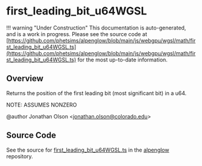 # first_leading_bit_u64WGSL

!!! warning "Under Construction"
    This documentation is auto-generated, and is a work in progress. Please see the source code at
    [https://github.com/phetsims/alpenglow/blob/main/js/webgpu/wgsl/math/first_leading_bit_u64WGSL.ts](https://github.com/phetsims/alpenglow/blob/main/js/webgpu/wgsl/math/first_leading_bit_u64WGSL.ts) for the most up-to-date information.

## Overview

Returns the position of the first leading bit (most significant bit) in a u64.

NOTE: ASSUMES NONZERO

@author Jonathan Olson &lt;jonathan.olson@colorado.edu&gt;



## Source Code

See the source for [first_leading_bit_u64WGSL.ts](https://github.com/phetsims/alpenglow/blob/main/js/webgpu/wgsl/math/first_leading_bit_u64WGSL.ts) in the [alpenglow](https://github.com/phetsims/alpenglow) repository.

